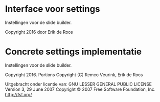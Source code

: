 ﻿# Interface voor settings

Instellingen voor de slide builder.

Copyright 2016 door Erik de Roos

# Concrete settings implementatie

Instellingen voor de slide builder.

Copyright 2016. Portions Copyright (C) Remco Veurink, Erik de Roos

Uitgebracht onder licentie van:
GNU LESSER GENERAL PUBLIC LICENSE
Version 3, 29 June 2007
Copyright © 2007 Free Software Foundation, Inc. <http://fsf.org/>
